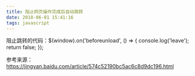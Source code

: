 ```yaml
---
title: 阻止网页操作完成后自动跳转
date: 2018-06-01 15:41:16
tags: javascript
---
```

阻止跳转的代码：$(window).on('beforeunload', () => { console.log('leave'); return false; });

参考来源：https://jingyan.baidu.com/article/574c52190bc5ac6c8d9dc196.html